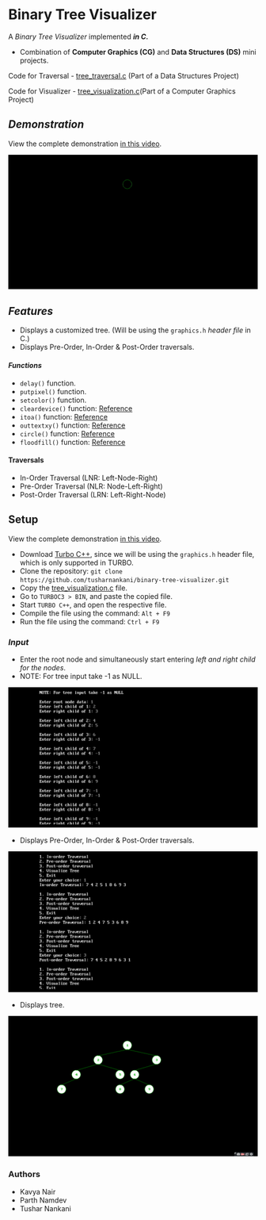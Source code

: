 # Binary Tree Visualizer
A *Binary Tree Visualizer* implemented ***in C.***
- Combination of **Computer Graphics (CG)** and **Data Structures (DS)** mini projects. 

Code for Traversal - [tree_traversal.c](tree_traversal.c) (Part of a Data Structures Project)

Code for Visualizer - [tree_visualization.c](tree_visualization.c)(Part of a Computer Graphics Project)

## *Demonstration*
View the complete demonstration [in this video](assets/complete-demo.mp4).

![tree_traversal_gif](assets/tree.gif)

## *Features*
- Displays a customized tree. (Will be using the `graphics.h` *header file* in C.)
- Displays Pre-Order, In-Order & Post-Order traversals.

#### *Functions*
- `delay()` function.
- `putpixel()` function.
- `setcolor()` function.
- `cleardevice()` function: [Reference](https://www.geeksforgeeks.org/cleardevice-function-c/)
- `itoa()` function: [Reference](https://fresh2refresh.com/c-programming/c-type-casting/c-itoa-function/)
- `outtextxy()` function: [Reference](https://www.geeksforgeeks.org/outtextxy-function-c/) 
- `circle()`  function: [Reference](https://www.geeksforgeeks.org/draw-circle-c-graphics/)
- `floodfill()` function: [Reference](https://www.geeksforgeeks.org/setfillstyle-floodfill-c/)
  
#### Traversals
- In-Order Traversal (LNR: Left-Node-Right)
- Pre-Order Traversal (NLR: Node-Left-Right)
- Post-Order Traversal (LRN: Left-Right-Node)

## Setup
View the complete demonstration [in this video](assets/complete-demo.mp4).
- Download [Turbo C++](https://turboc.me/download-turbo-c-file/), since we will be using the `graphics.h` header file, which is only supported in TURBO.
- Clone the repository: `git clone https://github.com/tusharnankani/binary-tree-visualizer.git`
- Copy the [tree_visualization.c](tree_visualization.c) file.
- Go to `TURBOC3 > BIN`, and paste the copied file.
- Start `TURBO C++`, and open the respective file.
- Compile the file using the command: `Alt + F9`
- Run the file using the command: `Ctrl + F9`

### *Input*
- Enter the root node and simultaneously start entering *left and right child for the nodes*.
- NOTE: For tree input take -1 as NULL.

![](assets/input.png)

- Displays Pre-Order, In-Order & Post-Order traversals.

![](assets/traversals.png)

- Displays tree.

![](assets/tree1.png)

### Authors
- Kavya Nair
- Parth Namdev
- Tushar Nankani
